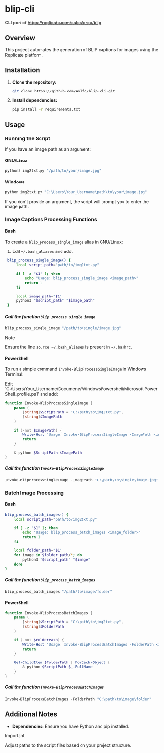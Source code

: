 # blip-cli
CLI port of https://replicate.com/salesforce/blip

## Overview

This project automates the generation of BLIP captions for images using the Replicate platform.

## Installation

1. **Clone the repository:**

    ```bash
    git clone https://github.com/Axlfc/blip-cli.git
    ```

2. **Install dependencies:**

    ```bash
    pip install -r requirements.txt
    ```

## Usage

### Running the Script

If you have an image path as an argument:

#### GNU/Linux

```bash
python3 img2txt.py "/path/to/your/image.jpg"
```

#### Windows

```bash
python img2txt.py "C:\Users\Your_Username\path\to\your\image.jpg"
```

If you don't provide an argument, the script will prompt you to enter the image path.

### Image Captions Processing Functions

#### Bash
To create a `blip_process_single_image` alias in GNU/Linux:

1. Edit `~/.bash_aliases` and add:

```bash
 blip_process_single_image() {
     local script_path="path/to/img2txt.py"

     if [ -z "$1" ]; then
         echo "Usage: blip_process_single_image <image_path>"
         return 1
     fi

     local image_path="$1"
     python3 "$script_path" "$image_path"
 }
```

##### Call the function `blip_process_single_image`
```bash
blip_process_single_image "/path/to/single/image.jpg"
```

> [!NOTE]
> Ensure the line `source ~/.bash_aliases` is present in `~/.bashrc`.

#### PowerShell
To run a simple command `Invoke-BlipProcessSingleImage` in Windows Terminal:

Edit 'C:\Users\Your_Username\Documents\WindowsPowershell\Microsoft.PowerShell_profile.ps1' and add:

```powershell
function Invoke-BlipProcessSingleImage {
    param (
        [string]$ScriptPath = "C:\path\to\img2txt.py",
        [string]$ImagePath
    )

    if (-not $ImagePath) {
        Write-Host "Usage: Invoke-BlipProcessSingleImage -ImagePath <image_path>"
        return
    }

    & python $ScriptPath $ImagePath
}
```

##### Call the function `Invoke-BlipProcessSingleImage`
```powershell
Invoke-BlipProcessSingleImage -ImagePath "C:\path\to\single\image.jpg"
```

### Batch Image Processing

#### Bash

```bash
blip_process_batch_images() {
    local script_path="path/to/img2txt.py"

    if [ -z "$1" ]; then
        echo "Usage: blip_process_batch_images <image_folder>"
        return 1
    fi

    local folder_path="$1"
    for image in $folder_path/*; do
        python3 "$script_path" "$image"
    done
}
```

##### Call the function `blip_process_batch_images`
```bash
blip_process_batch_images "/path/to/image/folder"
```

#### PowerShell

```powershell
function Invoke-BlipProcessBatchImages {
    param (
        [string]$ScriptPath = "C:\path\to\img2txt.py",
        [string]$FolderPath
    )

    if (-not $FolderPath) {
        Write-Host "Usage: Invoke-BlipProcessBatchImages -FolderPath <image_folder>"
        return
    }

    Get-ChildItem $FolderPath | ForEach-Object {
        & python $ScriptPath $_.FullName
    }
}
```
##### Call the function `Invoke-BlipProcessBatchImages`
```powershell
Invoke-BlipProcessBatchImages -FolderPath "C:\path\to\image\folder"
```

## Additional Notes

- **Dependencies:** Ensure you have Python and pip installed.

> [!IMPORTANT]
> Adjust paths to the script files based on your project structure.
